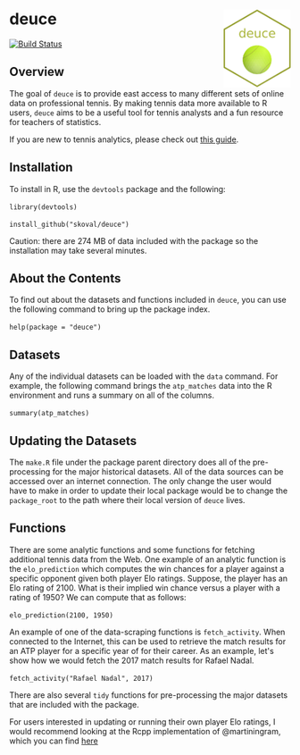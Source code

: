 deuce <img src="hex-deuce.png" width="120" align="right" />
=====

[![Build Status](https://travis-ci.org/kvanallen/deuce.svg?branch=master)](https://travis-ci.org/kvanallen/deuce)

## Overview

The goal of `deuce` is to provide east access to many different sets of online data on professional tennis. By making tennis data more available to R users, `deuce` aims to be a useful tool for tennis analysts and a fun resource for teachers of statistics. 

If you are new to tennis analytics, please check out [this guide](https://github.com/skoval/deuce/blob/master/inst/doc/deuce.Rmd).

## Installation

To install in R, use the `devtools` package and the following:

`library(devtools)`

`install_github("skoval/deuce")`

Caution: there are 274 MB of data included with the package so the installation may take several minutes. 


## About the Contents

To find out about the datasets and functions included in `deuce`, you can use the following command to bring up the package index.

`help(package = "deuce")`

## Datasets

Any of the individual datasets can be loaded with the `data` command. For example, the following command brings the `atp_matches` data into the R environment and runs a summary on all of the columns.

`summary(atp_matches)`

## Updating the Datasets

The `make.R` file under the package parent directory does all of the pre-processing for the major historical datasets. All of the data sources can be accessed over an internet connection. The only change the user would have to make in order to update their local package would be to change the `package_root` to the path where their local version of `deuce` lives.

## Functions

There are some analytic functions and some functions for fetching additional tennis data from the Web. One example of an analytic function is the `elo_prediction` which computes the win chances for a player against a specific opponent given both player Elo ratings. Suppose, the player has an Elo rating of 2100. What is their implied win chance versus a player with a rating of 1950? We can compute that as follows:

`elo_prediction(2100, 1950)`


An example of one of the data-scraping functions is `fetch_activity`. When connected to the Internet, this can be used to retrieve the match results for an ATP player for a specific year of for their career. As an example, let's show how we would fetch the 2017 match results for Rafael Nadal.

`fetch_activity("Rafael Nadal", 2017)`

There are also several `tidy` functions for pre-processing the major datasets that are included with the package. 

For users interested in updating or running their own player Elo ratings, I would recommend looking at the Rcpp implementation of @martiningram, which you can find [here](https://github.com/martiningram/tennisratingscpp)

